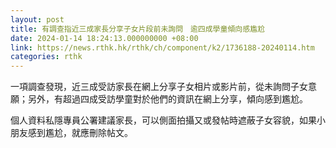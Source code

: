 ```yaml
---
layout: post
title: 有調查指近三成家長分享子女片段前未詢問　逾四成學童傾向感尷尬
date: 2024-01-14 18:24:13.000000000 +08:00
link: https://news.rthk.hk/rthk/ch/component/k2/1736188-20240114.htm
categories: rthk
---
```


一項調查發現，近三成受訪家長在網上分享子女相片或影片前，從未詢問子女意願；另外，有超過四成受訪學童對於他們的資訊在網上分享，傾向感到尷尬。

個人資料私隱專員公署建議家長，可以側面拍攝又或發帖時遮蔽子女容貌，如果小朋友感到尷尬，就應刪除帖文。
